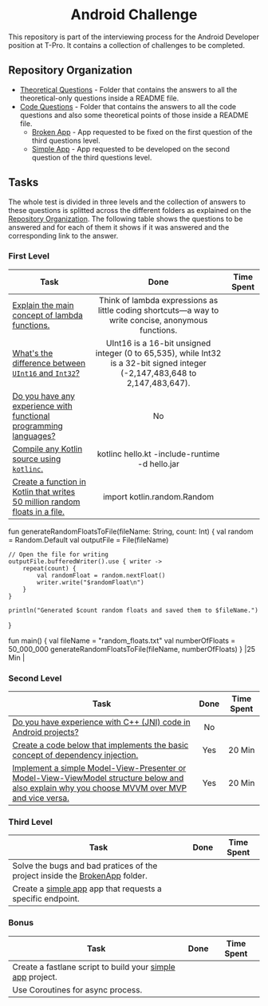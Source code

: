 <h1 align="center">Android Challenge</h1>

This repository is part of the interviewing process for the Android Developer position at T-Pro. It contains a collection of challenges to be completed.

## Repository Organization

- [Theoretical Questions](https://github.com/mouryaavadhesh/android-challenge-tpro-avadhesh/blob/master/README.md) - Folder that contains the answers to all the theoretical-only questions inside a README file.
- [Code Questions](https://github.com/T-Pro/android-challenge-elena/tree/master/Code%20Questions) - Folder that contains the answers to all the code questions and also some theoretical points of those inside a README file.
  - [Broken App](https://github.com/mouryaavadhesh/android-challenge-tpro-avadhesh/tree/master/Code%20Questions/BrokenApp) - App requested to be fixed on the first question of the third questions level.
  - [Simple App](hhttps://github.com/mouryaavadhesh/android-challenge-tpro-avadhesh/tree/master/Code%20Questions/SimpleApp) - App requested to be developed on the second question of the third questions level.

## Tasks

The whole test is divided in three levels and the collection of answers to these questions is splitted across the different folders as explained on the [Repository Organization](#repository-organization). The following table shows the questions to be answered and for each of them it shows if it was answered and the corresponding link to the answer.

### First Level

| Task |                                                                Done                                                                 | Time Spent |
| ----------- |:-----------------------------------------------------------------------------------------------------------------------------------:| :-: |
| [Explain the main concept of lambda functions.](https://github.com/mouryaavadhesh/android-challenge-tpro-avadhesh/blob/master/README.md) |                 Think of lambda expressions as little coding shortcuts—a way to write concise, anonymous functions.                 | |
| [What's the difference between `UInt16` and `Int32`?](https://github.com/mouryaavadhesh/android-challenge-tpro-avadhesh/blob/master/README.md) |    UInt16 is a 16-bit unsigned integer (0 to 65,535), while Int32 is a 32-bit signed integer (-2,147,483,648 to 2,147,483,647).     | |
| [Do you have any experience with functional programming languages?](https://github.com/mouryaavadhesh/android-challenge-tpro-avadhesh/blob/master/README.md) |                                                                 No                                                                  | |
| [Compile any Kotlin source using `kotlinc`.](https://github.com/mouryaavadhesh/android-challenge-tpro-avadhesh/blob/master/Code%20Questions/README.md) |                                           kotlinc hello.kt -include-runtime -d hello.jar                                            | |
| [Create a function in Kotlin that writes 50 million random floats in a file.](https://github.com/mouryaavadhesh/android-challenge-tpro-avadhesh/blob/master/Code%20Questions/README.md) |                                                        import kotlin.random.Random

fun generateRandomFloatsToFile(fileName: String, count: Int) {
val random = Random.Default
val outputFile = File(fileName)

    // Open the file for writing
    outputFile.bufferedWriter().use { writer ->
        repeat(count) {
            val randomFloat = random.nextFloat()
            writer.write("$randomFloat\n")
        }
    }

    println("Generated $count random floats and saved them to $fileName.")
}

fun main() {
val fileName = "random_floats.txt"
val numberOfFloats = 50_000_000
generateRandomFloatsToFile(fileName, numberOfFloats)
}                                                         |25 Min |
  
### Second Level

| Task | Done | Time Spent |
| ----------- |:----:|:----------:|
| [Do you have experience with C++ (JNI) code in Android projects?](https://github.com/mouryaavadhesh/android-challenge-tpro-avadhesh/blob/master/Theoretical%20Questions/README.md) |  No  |            |
| [Create a code below that implements the basic concept of dependency injection.](https://github.com/mouryaavadhesh/android-challenge-tpro-avadhesh/blob/master/Code%20Questions/README.md) | Yes  |   20 Min   |
| [Implement a simple Model-View-Presenter or Model-View-ViewModel structure below and also explain why you choose MVVM over MVP and vice versa.](https://github.com/mouryaavadhesh/android-challenge-tpro-avadhesh/blob/master/Code%20Questions/README.md) | Yes  |   20 Min   |

### Third Level

| Task | Done | Time Spent |
| ----------- | :-: | :-: |
| Solve the bugs and bad pratices of the project inside the [BrokenApp](https://github.com/mouryaavadhesh/android-challenge-tpro-avadhesh/tree/master/Code%20Questions/BrokenApp) folder. |   | |
| Create a [simple app](hhttps://github.com/mouryaavadhesh/android-challenge-tpro-avadhesh/tree/master/Code%20Questions/SimpleApp) app that requests a specific endpoint. |   | |

### Bonus

| Task | Done | Time Spent |
| ----------- | :-: | :-: |
| Create a fastlane script to build your [simple app](hhttps://github.com/mouryaavadhesh/android-challenge-tpro-avadhesh/tree/master/Code%20Questions/SimpleApp) project. |   | |
| Use Coroutines for async process. |   | |
